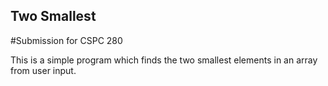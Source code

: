 ## Two Smallest

#Submission for CSPC 280

This is a simple program which finds the two smallest elements in an array from user input.

